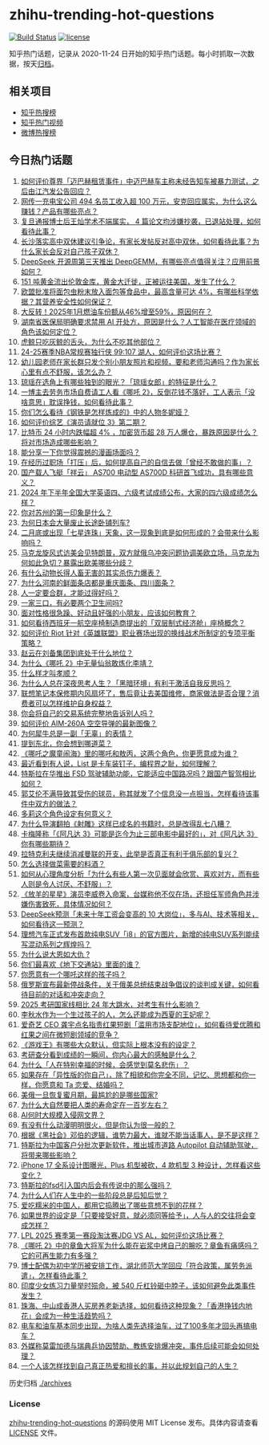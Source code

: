 # zhihu-trending-hot-questions

[![Build Status](https://github.com/justjavac/zhihu-trending-hot-questions/workflows/ci/badge.svg?branch=master)](https://github.com/justjavac/zhihu-trending-hot-questions/actions)
[![license](https://img.shields.io/github/license/justjavac/zhihu-trending-hot-questions)](https://github.com/justjavac/zhihu-trending-hot-questions/blob/master/LICENSE)

知乎热门话题，记录从 2020-11-24
日开始的知乎热门话题。每小时抓取一次数据，按天[归档](./archives)。

## 相关项目

- [知乎热搜榜](https://github.com/justjavac/zhihu-trending-top-search)
- [知乎热门视频](https://github.com/justjavac/zhihu-trending-hot-video)
- [微博热搜榜](https://github.com/justjavac/weibo-trending-hot-search)

## 今日热门话题

<!-- BEGIN -->
<!-- 最后更新时间 Wed Feb 26 2025 14:29:10 GMT+0800 (China Standard Time) -->

1. [如何评价尊界「迈巴赫租赁事件」中迈巴赫车主称未经告知车被暴力测试，之后由江汽发公告回应？](https://www.zhihu.com/question/13379528435)
1. [网传一充电宝公司 494 名员工收入超 100 万元，安克回应属实，为什么这么赚钱？产品有哪些亮点？](https://www.zhihu.com/question/13361875678)
1. [复旦通报博士后王灿学术不端属实， 4 篇论文均涉嫌抄袭，已退站处理，如何看待此事？](https://www.zhihu.com/question/13322463127)
1. [长沙落实高中双休建议引争论，有家长发帖反对高中双休，如何看待此事？为什么家长会反对自己孩子双休？](https://www.zhihu.com/question/13219277440)
1. [DeepSeek 开源周第三天推出 DeepGEMM，有哪些亮点值得关注？应用前景如何？](https://www.zhihu.com/question/13401662682)
1. [151 吨黄金流出伦敦金库，黄金大迁徙，正被运往美国，发生了什么？](https://www.zhihu.com/question/13110245588)
1. [欧盟批准将面包虫粉末放入面包等食品中，最高含量可达 4%，有哪些科学依据？其营养安全性如何保证？](https://www.zhihu.com/question/13397318427)
1. [大反转！2025年1月燃油车份额从46%增至59%，原因何在？](https://www.zhihu.com/question/13290318683)
1. [湖南省医保局明确要求禁用 AI 开处方，原因是什么？人工智能在医疗领域的角色该如何定位？](https://www.zhihu.com/question/13189778997)
1. [虎鲸只吃灰鲸的舌头，为什么不吃其他部位？](https://www.zhihu.com/question/12183109208)
1. [24-25赛季NBA常规赛独行侠 99:107 湖人，如何评价这场比赛？](https://www.zhihu.com/question/13413593570)
1. [幼儿园老师在家长群只发个别小朋友照片和视频，要和老师沟通吗？作为家长心里有点不舒服，该怎么办？](https://www.zhihu.com/question/13139732482)
1. [琼瑶在选角上有哪些独到的眼光？「琼瑶女郎」的特征是什么？](https://www.zhihu.com/question/5940718943)
1. [一博主去劳务市场自费请工人看《哪吒 2》，反倒花钱不落好，工人表示「没啥意思」耽误挣钱，如何看待此事？](https://www.zhihu.com/question/13334654276)
1. [你们怎么看待《钢铁是怎样炼成的》中的人物冬妮娅？](https://www.zhihu.com/question/597559790)
1. [如何评价综艺《演员请就位 3》第二期？](https://www.zhihu.com/question/12899113403)
1. [比特币 24 小时内跌幅超 4% ，加密货币超 28 万人爆仓，暴跌原因是什么？将对市场造成哪些影响？](https://www.zhihu.com/question/13336058186)
1. [能分享一下你觉得震撼的漫画场面吗？](https://www.zhihu.com/question/424468327)
1. [在经历过职场「打压」后，如何提高自己的自信去做「曾经不敢做的事」？](https://www.zhihu.com/question/13300738041)
1. [国产载人飞艇「祥云」 AS700 电动型 AS700D 科研首飞成功，具有哪些意义？](https://www.zhihu.com/question/12913508432)
1. [2024 年下半年全国大学英语四、六级考试成绩公布，大家的四六级成绩怎么样？](https://www.zhihu.com/question/13382158116)
1. [你对苏州的第一印象是什么？](https://www.zhihu.com/question/452334401)
1. [为何日本会大量废止长途卧铺列车?](https://www.zhihu.com/question/665169498)
1. [二月底或出现「七星连珠」天象，这一现象到底是如何形成的？会带来什么影响吗？](https://www.zhihu.com/question/10940202094)
1. [马克龙旋风式访美会见特朗普，双方就俄乌冲突问题协调美欧立场，马克龙为何如此急切？暴露出欧美哪些分歧？](https://www.zhihu.com/question/13301592967)
1. [有什么动物长得人畜无害的其实杀伤力爆表？](https://www.zhihu.com/question/310860753)
1. [为什么河南的鲜面条店都是重庆面条、四川面条？](https://www.zhihu.com/question/547765691)
1. [人一定要合群，才能过得好吗？](https://www.zhihu.com/question/12968002083)
1. [一家三口，有必要两个卫生间吗?](https://www.zhihu.com/question/431229920)
1. [面对性格很急躁、好动且好强的小朋友，应该如何教育？](https://www.zhihu.com/question/12403706059)
1. [如何看待西班牙一航空座椅制造商提出的「双层制式经济舱」座椅概念？](https://www.zhihu.com/question/12972768057)
1. [如何评价 Riot 针对《英雄联盟》职业赛场出现的换线战术所制定的专项平衡策略？](https://www.zhihu.com/question/13028134041)
1. [赵云在刘备集团到底处于什么地位？](https://www.zhihu.com/question/13035848617)
1. [为什么《哪吒 2》中无量仙翁敢炼化李靖？](https://www.zhihu.com/question/12834645490)
1. [什么样才叫孝顺？](https://www.zhihu.com/question/624158642)
1. [为什么人总在深夜思考人生？「黑暗环境」有利于激活自我反思吗？](https://www.zhihu.com/question/13321430440)
1. [联想笔记本保修期内风扇坏了，售后竟让去美国维修，商家做法是否合理？消费者可以怎样维护自身权益？](https://www.zhihu.com/question/13190941666)
1. [你会将自己的交易系统完整地告诉别人吗？](https://www.zhihu.com/question/462350634)
1. [如何评价 AIM-260A 空空导弹的最新图像？](https://www.zhihu.com/question/13177033354)
1. [为何犀牛总是一副「无辜」的表情？](https://www.zhihu.com/question/9523645606)
1. [提到东北，你会想到哪道菜？](https://www.zhihu.com/question/9376046211)
1. [《哪吒之魔童闹海》里的哪吒和敖丙，这两个角色，你更愿意成为谁？](https://www.zhihu.com/question/12032932351)
1. [最近看到有人说，List<Integer> 是卡车装钉子，编程界之耻，如何理解？](https://www.zhihu.com/question/13077935547)
1. [特斯拉在华推出 FSD 驾驶辅助功能，它能适应中国路况吗？跟国产智驾相比如何？](https://www.zhihu.com/question/13286752804)
1. [郭艾伦不满导致其受伤的球员，称其就发了个信息没一点担当，怎样看待该事件中双方的做法？](https://www.zhihu.com/question/12839533673)
1. [多莉这个角色设定有何意义？](https://www.zhihu.com/question/11117596404)
1. [为什么导演翻拍《射雕》这样已成名的书籍时，总是改得乱七八糟？](https://www.zhihu.com/question/12559213256)
1. [卡梅隆称「《阿凡达 3》可能是迄今为止三部电影中最好的」，对《阿凡达 3》你有哪些期待？](https://www.zhihu.com/question/13133127906)
1. [拉特克利夫继续消减曼联的开支，此举是否真正有利于俱乐部的复兴？](https://www.zhihu.com/question/13251388166)
1. [怎么选择做菜需要的料酒？](https://www.zhihu.com/question/19913903)
1. [如何从心理角度分析「为什么有些人第一次见面就会欣赏、喜欢对方，而有些人则是令人讨厌、不舒服」？](https://www.zhihu.com/question/12866216231)
1. [《放羊的星星》演员李威卷入命案，台媒称他不仅在场，还担任军师角色并涉嫌伤害致死，具体情况如何？](https://www.zhihu.com/question/13253987000)
1. [DeepSeek预测「未来十年工资会变高的 10 大岗位」，多与AI、技术等相关，如何看待这一预测？](https://www.zhihu.com/question/12930594912)
1. [理想汽车正式发布首款纯电SUV「i8」的官方图片，新增的纯电SUV系列能续写混动系列之辉煌吗？](https://www.zhihu.com/question/13310890366)
1. [为什么说大恩如大仇 ?](https://www.zhihu.com/question/30183629)
1. [你们最喜欢《地下交通站》里面的谁？](https://www.zhihu.com/question/656402729)
1. [你愿意有一个哪吒这样的孩子吗？](https://www.zhihu.com/question/12389066028)
1. [俄罗斯宣布最新停战条件，关于俄美总统结束战争倡议的谈判成关键，如何看待目前的对话和冲突走向？](https://www.zhihu.com/question/13296842584)
1. [2025 考研国家线相比 24 年大跳水，对考生有什么影响？](https://www.zhihu.com/question/13223443552)
1. [李秋水作为一个生过孩子的人，怎么还能成为西夏的王妃呢？](https://www.zhihu.com/question/302826029)
1. [爱奇艺 CEO 龚宇点名指责红果短剧「滥用市场支配地位」，如何看待爱优腾和红果之间在微短剧领域的竞争？](https://www.zhihu.com/question/12834303234)
1. [《游戏王》有哪些大众默认，但实际上根本没有的设定？](https://www.zhihu.com/question/667905347)
1. [考研查分看到成绩的一瞬间，你内心最大的感触是什么？](https://www.zhihu.com/question/12944329392)
1. [为什么「人在特别幸福的时候，会感觉到莫名悲伤」？](https://www.zhihu.com/question/13054939144)
1. [如果存在「异性版的你自己」，除了相貌和你完全不同，记忆、思想都和你一样，你愿意和 Ta 恋爱、结婚吗？](https://www.zhihu.com/question/12869648576)
1. [美俄一旦恢复蜜月期，最尴尬的是哪些国家?](https://www.zhihu.com/question/12890561618)
1. [为什么大自然要把人类的寿命定在一百岁左右？](https://www.zhihu.com/question/9960856998)
1. [AI何时大规模入侵网文界？](https://www.zhihu.com/question/658268776)
1. [有没有什么动漫明明很火，但是你认为很一般的？](https://www.zhihu.com/question/13007098841)
1. [根据《黑社会》邓伯的逻辑，谁势力最大，谁就不能当话事人，是不是这样？](https://www.zhihu.com/question/660167165)
1. [特斯拉为中国客户分批次更新软件，推出城市道路 Autopilot 自动辅助驾驶，将带来哪些影响？](https://www.zhihu.com/question/13301614773)
1. [iPhone 17 全系设计图曝光，Plus 机型被砍，4 款机型 3 种设计，怎样看这些变化？](https://www.zhihu.com/question/13194702893)
1. [特斯拉的fsd引入国内后会有传说中的那么强吗？](https://www.zhihu.com/question/661050214)
1. [为什么人们在人生中的一些阶段总是后知后觉？](https://www.zhihu.com/question/662525573)
1. [爱吃糯米的中国人，都用它捣腾出了哪些意想不到的花样？](https://www.zhihu.com/question/12618519988)
1. [如果世界的设定是「只要接受好意，就必须同等给予」，人与人的交往将会变成怎样？](https://www.zhihu.com/question/12816494374)
1. [LPL 2025 赛季第一赛段淘汰赛JDG VS AL，如何评价这场比赛？](https://www.zhihu.com/question/13334053114)
1. [《哪吒 2》中的章鱼大将军为什么能在岩浆中烤自己的腕吃？章鱼有痛感吗？它的可再生能力有多强？](https://www.zhihu.com/question/12487226776)
1. [博士配偶为初中学历被安排工作，湖北师范大学回应「符合政策，属劳务派遣」，怎样看待此事？](https://www.zhihu.com/question/13286722569)
1. [印度少女练习力量举时殒命，被 540 斤杠铃砸中脖子，该如何避免此类事件发生？](https://www.zhihu.com/question/12795553001)
1. [珠海、中山成香港人买房养老新选择，如何看待这种现象？「香港挣钱内地花」会成为一种生活趋势吗？](https://www.zhihu.com/question/12813369340)
1. [电车和油车基本同步出现，为啥人类先选择油车，过了100多年才回头再搞电车？](https://www.zhihu.com/question/13138938605)
1. [外媒称莫雷加德与瑞典乒协因赞助、教练安排爆冲突，事件后续可能会如何处理？](https://www.zhihu.com/question/13235789399)
1. [一个人该怎样找到自己真正热爱和擅长的事，并以此规划自己的人生？](https://www.zhihu.com/question/399452902)

<!-- END -->

历史归档 [./archives](./archives)

### License

[zhihu-trending-hot-questions](https://github.com/justjavac/zhihu-trending-hot-questions)
的源码使用 MIT License 发布。具体内容请查看 [LICENSE](./LICENSE) 文件。
